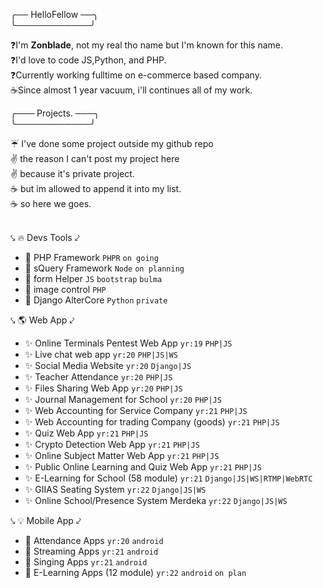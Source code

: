 ╭── HelloFellow ──╮ <br>
╰────────────╯

❓I'm **Zonblade**, not my real tho name but I'm known for this name. \
❓I'd love to code JS,Python, and PHP. \
❓Currently working fulltime on e-commerce based company. \
☕Since almost 1 year vacuum, i'll continues all of my work.

╭───  Projects. ───╮ <br>
╰────────────╯

☔ I've done some project outside my github repo \
✌ the reason I can't post my project here \
✌ because it's private project. \
☕ but im allowed to append it into my list. \
☕ so here we goes. 
<br><br>

⤥ 🔥 Devs Tools ⤦
* 🎉 PHP Framework `PHPR` `on going` 
* 🎉 sQuery Framework `Node` `on planning`
* 🎉 form Helper `JS` `bootstrap` `bulma`
* 🎉 image control `PHP`
* 🎉 Django AlterCore `Python` `private`

⤥ 🌎 Web App ⤦
* ✨ Online Terminals Pentest Web App `yr:19` `PHP|JS`
* ✨ Live chat web app `yr:20` `PHP|JS|WS`
* ✨ Social Media Website `yr:20` `Django|JS`
* ✨ Teacher Attendance `yr:20` `PHP|JS`
* ✨ Files Sharing Web App `yr:20` `PHP|JS`
* ✨ Journal Management for School `yr:20` `PHP|JS`
* ✨ Web Accounting for Service Company `yr:21` `PHP|JS`
* ✨ Web Accounting for trading Company (goods) `yr:21` `PHP|JS`
* ✨ Quiz Web App `yr:21` `PHP|JS`
* ✨ Crypto Detection Web App `yr:21` `PHP|JS`
* ✨ Online Subject Matter Web App `yr:21` `PHP|JS`
* ✨ Public Online Learning and Quiz Web App `yr:21` `PHP|JS`
* ✨ E-Learning for School (58 module) `yr:21` `Django|JS|WS|RTMP|WebRTC`
* ✨ GIIAS Seating System `yr:22` `Django|JS|WS`
* ✨ Online School/Presence System Merdeka `yr:22` `Django|JS|WS`

⤥ 💡 Mobile App ⤦
* 🍩 Attendance Apps `yr:20` `android`
* 🍩 Streaming Apps `yr:21` `android`
* 🍩 Singing Apps `yr:21` `android`
* 🍩 E-Learning Apps (12 module) `yr:22` `android` `on plan`
